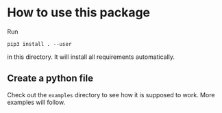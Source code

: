 How to use this package
=======================

Run

```
pip3 install . --user
```

in this directory.
It will install all requirements automatically.

Create a python file
--------------------

Check out the `examples` directory to see how it is supposed to work.
More examples will follow.
